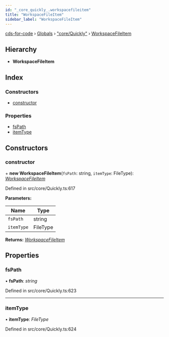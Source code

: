 ```yaml
---
id: "_core_quickly_.workspacefileitem"
title: "WorkspaceFileItem"
sidebar_label: "WorkspaceFileItem"
---
```


[cds-for-code](../index.md) › [Globals](../globals.md) › ["core/Quickly"](../modules/_core_quickly_.md) › [WorkspaceFileItem](_core_quickly_.workspacefileitem.md)

## Hierarchy

* **WorkspaceFileItem**

## Index

### Constructors

* [constructor](_core_quickly_.workspacefileitem.md#constructor)

### Properties

* [fsPath](_core_quickly_.workspacefileitem.md#fspath)
* [itemType](_core_quickly_.workspacefileitem.md#itemtype)

## Constructors

###  constructor

\+ **new WorkspaceFileItem**(`fsPath`: string, `itemType`: FileType): *[WorkspaceFileItem](_core_quickly_.workspacefileitem.md)*

Defined in src/core/Quickly.ts:617

**Parameters:**

Name | Type |
------ | ------ |
`fsPath` | string |
`itemType` | FileType |

**Returns:** *[WorkspaceFileItem](_core_quickly_.workspacefileitem.md)*

## Properties

###  fsPath

• **fsPath**: *string*

Defined in src/core/Quickly.ts:623

___

###  itemType

• **itemType**: *FileType*

Defined in src/core/Quickly.ts:624
